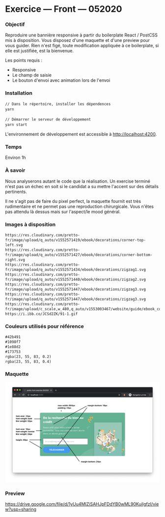 # Exercice — Front — 052020

### Objectif

Reproduire une bannière responsive à partir du boilerplate React / PostCSS mis à disposition. Vous disposez d'une maquette et d'une preview pour vous guider. Rien n'est figé, toute modification appliquée à ce boilerplate, si elle est justifiée, est la bienvenue.

Les points requis :

- Responsive
- Le champ de saisie
- Le bouton d'envoi avec animation lors de l'envoi

### Installation

```sh
// Dans le répertoire, installer les dépendences
yarn

// Démarrer le serveur de développement
yarn start
```

L'environnement de développement est accessible à <http://localhost:4200>.


### Temps

Environ 1h

### À savoir

Nous analyserons autant le code que la réalisation. Un exercise terminé n'est pas un échec en soit si le candidat a su mettre l'accent sur des détails pertinents.

Il ne s'agit pas de faire du pixel perfect, la maquette fournit est très rudimentaire et ne permet pas une reproduction chirurgicale. Vous n'êtes pas attendu là dessus mais sur l'aspect/le mood général.

### Images à disposition

```
https://res.cloudinary.com/pretto-fr/image/upload/q_auto/v1552571419/ebook/decorations/corner-top-left.svg
https://res.cloudinary.com/pretto-fr/image/upload/q_auto/v1552571427/ebook/decorations/corner-bottom-right.svg
https://res.cloudinary.com/pretto-fr/image/upload/q_auto/v1552571434/ebook/decorations/zigzag1.svg
https://res.cloudinary.com/pretto-fr/image/upload/q_auto/v1552571440/ebook/decorations/zigzag2.svg
https://res.cloudinary.com/pretto-fr/image/upload/q_auto/v1552571447/ebook/decorations/zigzag3.svg
https://res.cloudinary.com/pretto-fr/image/upload/q_auto/v1552571447/ebook/decorations/zigzag3.svg
https://res.cloudinary.com/pretto-fr/image/upload/c_scale,w_480,q_auto/v1553003467/website/guide/ebook_cover.webp
https://i.ibb.co/JCSd2ZK/91-1.gif
```

### Couleurs utilisés pour référence

```
#42b491
#1098f7
#1e88d2
#173753
rgba(23, 55, 83, 0.2)
rgba(23, 55, 83, 0.4)
```

### Maquette

![Alt text](preview.png?raw=true "Maquette")

### Preview

https://drive.google.com/file/d/1yUu4MIZiSAHJpFDdYB0wML90KuiIgfzI/view?usp=sharing

